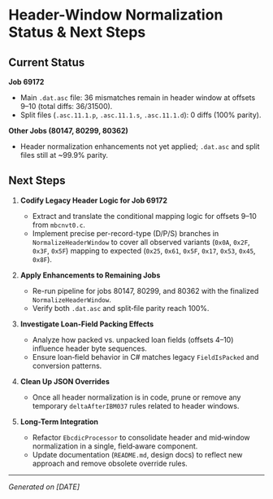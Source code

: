 # Header-Window Normalization Status & Next Steps

## Current Status

**Job 69172**
- Main `.dat.asc` file: 36 mismatches remain in header window at offsets 9–10 (total diffs: 36/31500).  
- Split files (`.asc.11.1.p`, `.asc.11.1.s`, `.asc.11.1.d`): 0 diffs (100% parity).

**Other Jobs (80147, 80299, 80362)**
- Header normalization enhancements not yet applied; `.dat.asc` and split files still at ~99.9% parity.

## Next Steps

1. **Codify Legacy Header Logic for Job 69172**
   - Extract and translate the conditional mapping logic for offsets 9–10 from `mbcnvt0.c`.  
   - Implement precise per-record-type (D/P/S) branches in `NormalizeHeaderWindow` to cover all observed variants (`0x0A`, `0x2F`, `0x3F`, `0x5F`) mapping to expected (`0x25`, `0x61`, `0x5F`, `0x17`, `0x53`, `0x45`, `0x8F`).

2. **Apply Enhancements to Remaining Jobs**
   - Re-run pipeline for jobs 80147, 80299, and 80362 with the finalized `NormalizeHeaderWindow`.  
   - Verify both `.dat.asc` and split‐file parity reach 100%.

3. **Investigate Loan-Field Packing Effects**  
   - Analyze how packed vs. unpacked loan fields (offsets 4–10) influence header byte sequences.  
   - Ensure loan‐field behavior in C# matches legacy `FieldIsPacked` and conversion patterns.

4. **Clean Up JSON Overrides**  
   - Once all header normalization is in code, prune or remove any temporary `deltaAfterIBM037` rules related to header windows.

5. **Long-Term Integration**  
   - Refactor `EbcdicProcessor` to consolidate header and mid‐window normalization in a single, field‐aware component.  
   - Update documentation (`README.md`, design docs) to reflect new approach and remove obsolete override rules.

---
*Generated on \[DATE\]*
